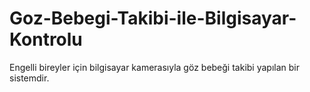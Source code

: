 # Goz-Bebegi-Takibi-ile-Bilgisayar-Kontrolu
Engelli bireyler için bilgisayar kamerasıyla göz bebeği takibi yapılan bir sistemdir.
